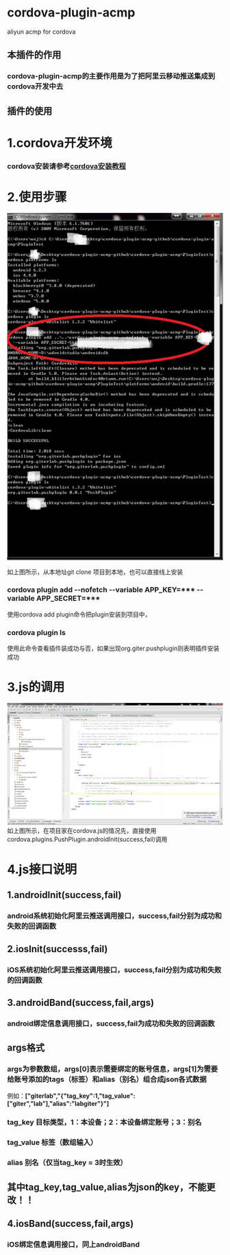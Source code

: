 # cordova-plugin-acmp
aliyun acmp for cordova


## 本插件的作用
### cordova-plugin-acmp的主要作用是为了把阿里云移动推送集成到cordova开发中去


## 插件的使用
# 1.cordova开发环境
### cordova安装请参考[cordova安装教程](http://cordova.axuer.com)

# 2.使用步骤
![插件的安装步骤](./lALPACOG84RcEhnNBDLNAp0_669_1074.png_620x10000q90g.jpg)

如上图所示，从本地址git clone 项目到本地，也可以直接线上安装
### cordova plugin add <path> --nofetch --variable APP_KEY=*** --variable APP_SECRET=***
使用cordova add plugin命令把plugin安装到项目中，
### cordova plugin ls
使用此命令查看插件装成功与否，如果出现org.giter.pushplugin则表明插件安装成功

# 3.js的调用
![插件的使用](./lALPACOG84RccsbNBDjNB4A_1920_1080.png_620x10000q90g.jpg)
<br>
如上图所示，在项目家在cordova.js的情况先，直接使用cordova.plugins.PushPlugin.androidInit(success,fail)调用


# 4.js接口说明

## 1.androidInit(success,fail)
### android系统初始化阿里云推送调用接口，success,fail分别为成功和失败的回调函数
## 2.iosInit(successs,fail)
### iOS系统初始化阿里云推送调用接口，success,fail分别为成功和失败的回调函数
## 3.androidBand(success,fail,args)
### android绑定信息调用接口，success,fail为成功和失败的回调函数
## args格式
### args为参数数组，args[0]表示需要绑定的账号信息，args[1]为需要给账号添加的tags（标签）和alias（别名）组合成json各式数据
例如：**["giterlab","{\"tag_key\":1,\"tag_value\":[\"giter\",\"lab\"],\"alias":\"labgiter\"}"]**

### tag_key 目标类型，1：本设备；2：本设备绑定账号；3：别名
### tag_value 标签（数组输入）
### alias 别名（仅当tag_key = 3时生效）

## 其中tag_key,tag_value,alias为json的key，不能更改！！
## 4.iosBand(success,fail,args)
### iOS绑定信息调用接口，同上androidBand
